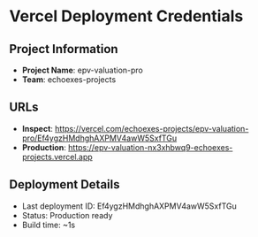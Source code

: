 # Vercel Deployment Credentials

## Project Information
- **Project Name**: epv-valuation-pro
- **Team**: echoexes-projects

## URLs
- **Inspect**: https://vercel.com/echoexes-projects/epv-valuation-pro/Ef4ygzHMdhghAXPMV4awW5SxfTGu
- **Production**: https://epv-valuation-nx3xhbwq9-echoexes-projects.vercel.app

## Deployment Details
- Last deployment ID: Ef4ygzHMdhghAXPMV4awW5SxfTGu
- Status: Production ready
- Build time: ~1s